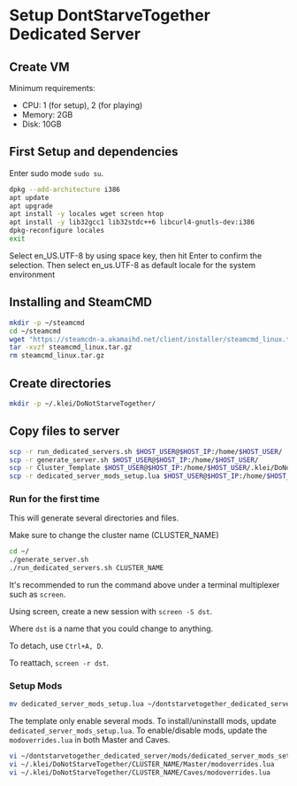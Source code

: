 # Setup DontStarveTogether Dedicated Server

## Create VM

Minimum requirements:

- CPU: 1 (for setup), 2 (for playing)
- Memory: 2GB
- Disk: 10GB

## First Setup and dependencies

Enter sudo mode `sudo su`.

```bash
dpkg --add-architecture i386
apt update
apt upgrade
apt install -y locales wget screen htop
apt install -y lib32gcc1 lib32stdc++6 libcurl4-gnutls-dev:i386
dpkg-reconfigure locales
exit
```

Select en_US.UTF-8 by using space key, then hit Enter to confirm the selection.
Then select en_us.UTF-8 as default locale for the system environment

## Installing and SteamCMD

```bash
mkdir -p ~/steamcmd
cd ~/steamcmd
wget "https://steamcdn-a.akamaihd.net/client/installer/steamcmd_linux.tar.gz"
tar -xvzf steamcmd_linux.tar.gz
rm steamcmd_linux.tar.gz
```

## Create directories

```bash
mkdir -p ~/.klei/DoNotStarveTogether/
```

## Copy files to server

```bash
scp -r run_dedicated_servers.sh $HOST_USER@$HOST_IP:/home/$HOST_USER/
scp -r generate_server.sh $HOST_USER@$HOST_IP:/home/$HOST_USER/
scp -r Cluster_Template $HOST_USER@$HOST_IP:/home/$HOST_USER/.klei/DoNotStarveTogether/
scp -r dedicated_server_mods_setup.lua $HOST_USER@$HOST_IP:/home/$HOST_USER/
```

### Run for the first time

This will generate several directories and files.

Make sure to change the cluster name (CLUSTER_NAME)

```bash
cd ~/
./generate_server.sh
./run_dedicated_servers.sh CLUSTER_NAME
```

It's recommended to run the command above under a terminal multiplexer such as `screen`.

Using screen, create a new session with `screen -S dst`.

Where `dst` is a name that you could change to anything.

To detach, use `Ctrl+A, D`.

To reattach, `screen -r dst`.

### Setup Mods

```bash
mv dedicated_server_mods_setup.lua ~/dontstarvetogether_dedicated_server/mods/
```

The template only enable several mods. To install/uninstalll mods, update `dedicated_server_mods_setup.lua`. To enable/disable mods, update the `modoverrides.lua` in both Master and Caves.

```bash
vi ~/dontstarvetogether_dedicated_server/mods/dedicated_server_mods_setup.lua
vi ~/.klei/DoNotStarveTogether/CLUSTER_NAME/Master/modoverrides.lua
vi ~/.klei/DoNotStarveTogether/CLUSTER_NAME/Caves/modoverrides.lua
```

